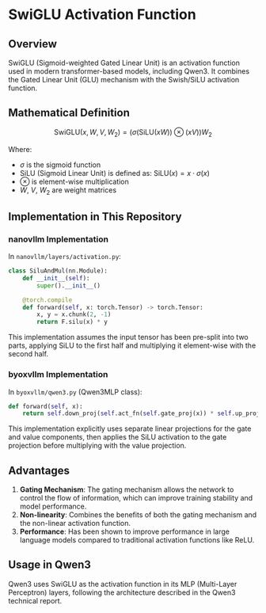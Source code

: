 # SwiGLU Activation Function

## Overview

SwiGLU (Sigmoid-weighted Gated Linear Unit) is an activation function used in modern transformer-based models, including Qwen3. It combines the Gated Linear Unit (GLU) mechanism with the Swish/SiLU activation function.

## Mathematical Definition

$$\text{SwiGLU}(x, W, V, W_2) = (\sigma(\text{SiLU}(xW)) \otimes (xV))W_2$$

Where:

- $\sigma$ is the sigmoid function
- $\text{SiLU}$ (Sigmoid Linear Unit) is defined as: $\text{SiLU}(x) = x \cdot \sigma(x)$
- $\otimes$ is element-wise multiplication
- $W$, $V$, $W_2$ are weight matrices

## Implementation in This Repository

### nanovllm Implementation

In `nanovllm/layers/activation.py`:

```python
class SiluAndMul(nn.Module):
    def __init__(self):
        super().__init__()

    @torch.compile
    def forward(self, x: torch.Tensor) -> torch.Tensor:
        x, y = x.chunk(2, -1)
        return F.silu(x) * y
```

This implementation assumes the input tensor has been pre-split into two parts, applying SiLU to the first half and multiplying it element-wise with the second half.

### byoxvllm Implementation

In `byoxvllm/qwen3.py` (Qwen3MLP class):

```python
def forward(self, x):
    return self.down_proj(self.act_fn(self.gate_proj(x)) * self.up_proj(x))
```

This implementation explicitly uses separate linear projections for the gate and value components, then applies the SiLU activation to the gate projection before multiplying with the value projection.

## Advantages

1. **Gating Mechanism**: The gating mechanism allows the network to control the flow of information, which can improve training stability and model performance.
2. **Non-linearity**: Combines the benefits of both the gating mechanism and the non-linear activation function.
3. **Performance**: Has been shown to improve performance in large language models compared to traditional activation functions like ReLU.

## Usage in Qwen3

Qwen3 uses SwiGLU as the activation function in its MLP (Multi-Layer Perceptron) layers, following the architecture described in the Qwen3 technical report.

